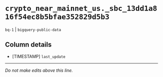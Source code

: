 # `crypto_near_mainnet_us._sbc_13dd1a816f54ec8b5bfae352829d5b3`
`bq-1` | `bigquery-public-data`

## Column details
* [TIMESTAMP] `last_update`

-------------------------------------------------------------------------------
*Do not make edits above this line.*
